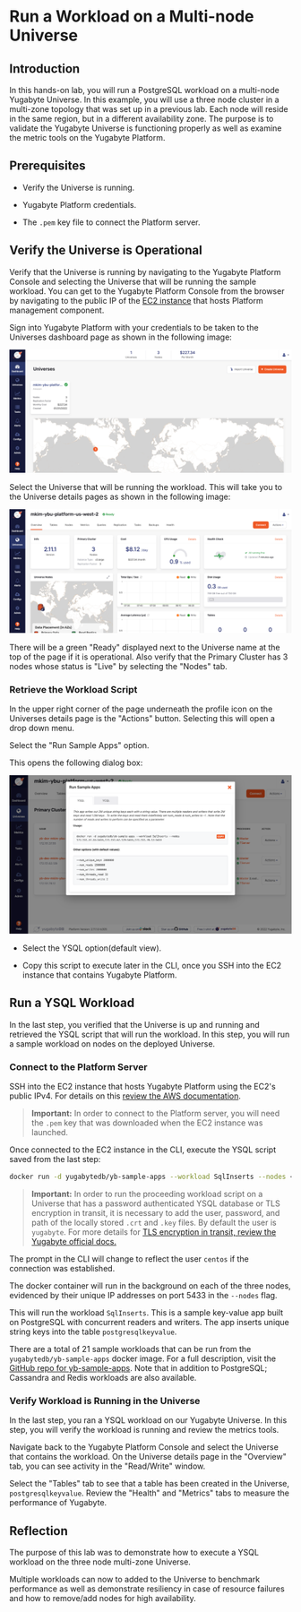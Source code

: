 # Run a Workload on a Multi-node Universe

## Introduction

In this hands-on lab, you will run a PostgreSQL workload on a multi-node Yugabyte Universe. In this example, you will use a three node cluster in a multi-zone topology that was set up in a previous lab. Each node will reside in the same region, but in a different availability zone. The purpose is to validate the Yugabyte Universe is functioning properly as well as examine the metric tools on the Yugabyte Platform.

## Prerequisites

* Verify the Universe is running.

* Yugabyte Platform credentials.

* The `.pem` key file to connect the Platform server.

## Verify the Universe is Operational

Verify that the Universe is running by navigating to the Yugabyte Platform Console and selecting the Universe that will be running the sample workload. You can get to the Yugabyte Platform Console from the browser by navigating to the public IP of the [EC2 instance](https://us-west-2.console.aws.amazon.com/ec2/v2/home?region=us-west-2#Instances:instanceState=running) that hosts Platform management component.

Sign into Yugabyte Platform with your credentials to be taken to the Universes dashboard page as shown in the following image:

![Description of this action.](./assets/images/60-universe_dashboard_1600x700.png)

Select the Universe that will be running the workload. This will take you to the Universe details pages as shown in the following image:

![Description of this action.](./assets/images/70-universe_details_1600x700.png)

There will be a green "Ready" displayed next to the Universe name at the top of the page if it is operational. Also verify that the Primary Cluster has 3 nodes whose status is "Live" by selecting the "Nodes" tab.

### Retrieve the Workload Script

In the upper right corner of the page underneath the profile icon on the Universes details page is the "Actions" button. Selecting this will open a drop down menu. 

Select the "Run Sample Apps" option.

This opens the following dialog box:

![The docker command to run the SqlInserts application.](./assets/images/100-workload_ysql_1366x768.png)

* Select the YSQL option(default view).

* Copy this script to execute later in the CLI, once you SSH into the EC2 instance that contains Yugabyte Platform.

## Run a YSQL Workload

In the last step, you verified that the Universe is up and running and retrieved the YSQL script that will run the workload. In this step, you will run a sample workload on nodes on the deployed Universe.

### Connect to the Platform Server

SSH into the EC2 instance that hosts Yugabyte Platform using the EC2's public IPv4.  For details on this [review the AWS documentation](https://us-west-2.console.aws.amazon.com/ec2/v2/home?region=us-west-2#ConnectToInstance:instanceId=i-0fd7ae16524e527a1). 

> **Important:** In order to connect to the Platform server, you will need the `.pem` key that was downloaded when the EC2 instance was launched. 

Once connected to the EC2 instance in the CLI, execute the YSQL script saved from the last step:

```bash
docker run -d yugabytedb/yb-sample-apps --workload SqlInserts --nodes <my-node-ip>:5433,<my-node-ip>:5433,<my-node-ip>:5433
```

> **Important:** In order to run the proceeding workload script on a Universe that has a password authenticated YSQL database or TLS encryption in transit, it is necessary to add the user, password, and path of the locally stored `.crt` and `.key` files. By default the user is `yugabyte`. For more details for [TLS encryption in transit, review the Yugabyte official docs.](https://docs.yugabyte.com/latest/yugabyte-platform/security/enable-encryption-in-transit/) 

The prompt in the CLI will change to reflect the user `centos` if the connection was established.

The docker container will run in the background on each of the three nodes, evidenced by their unique IP addresses on port 5433 in the `--nodes` flag.

This will run the workload `SqlInserts`. This is a sample key-value app built on PostgreSQL with concurrent readers and writers. The app inserts unique string keys into the table `postgresqlkeyvalue`.

There are a total of 21 sample workloads that can be run from the `yugabytedb/yb-sample-apps` docker image. For a full description, visit the [GitHub repo for yb-sample-apps](https://github.com/yugabyte/yb-sample-apps). Note that in addition to PostgreSQL; Cassandra and Redis workloads are also available.

### Verify Workload is Running in the Universe

In the last step, you ran a YSQL workload on our Yugabyte Universe. In this step, you will verify the workload is running and review the metrics tools. 

Navigate back to the Yugabyte Platform Console and select the Universe that contains the workload. On the Universe details page in the "Overview" tab, you can see activity in the "Read/Write" window. 

Select the "Tables" tab to see that a table has been created in the Universe, `postgresqlkeyvalue`. Review the "Health" and "Metrics" tabs to measure the performance of Yugabyte.

## Reflection

The purpose of this lab was to demonstrate how to execute a YSQL workload on the three node multi-zone Universe.

Multiple workloads can now to added to the Universe to benchmark performance as well as demonstrate resiliency in case of resource failures and how to remove/add nodes for high availability.